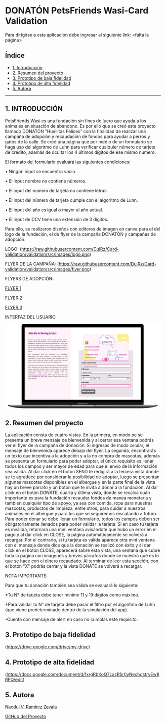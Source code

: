 
# DONATÓN PetsFriends Wasi-Card Validation

Para dirigirse a esta aplicación debe ingresar al siguiente link: <falta la página>

## Índice

* [1. Introducción](#1-introducción)
* [2. Resumen del proyecto](#2-resumen-del-proyecto)
* [3. Prototipo de baja fidelidad](#3-prototipo-de-baja-fidelidad)
* [4. Prototipo de alta fidelidad](#4-prototipo-de-alta-fidelidad)
* [5. Autora](#5-autora)

***

## 1.   INTRODUCCIÓN

PetsFriends Wasi es una fundación sin fines de lucro que ayuda a los animales en situación de abandono. Es por ello que se creó este proyecto llamado DONATÓN "Huellitas Felices" con la finalidad de realizar una campaña de adopción y recaudación de fondos para ayudar a perros y gatos de la calle. Se creó una página que por medio de un formulario se haga uso del algoritmo de Luhn para verificar cualquier número de tarjeta de crédito, además de ocultar los 4 últimos dígitos de ese mismo número.

El formato del formulario evaluará las siguientes condiciones:

• Ningún input se encuentra vacío.

• El input nombre no contiene números.

• El input del número de tarjeta no contiene letras.

• El input del número de tarjeta cumple con el algoritmo de Luhn.

• El input del año es igual o mayor al año actual.

• El input de CCV tiene una extensión de 3 digitos.

Para ello, se realizaron diseños con editores de imagen en canva para el del logo de la fundación, el de flyer de la campaña DONATÓN y campañas de adopción.

LOGO: (<https://raw.githubusercontent.com/DulRz/Card-validation/validation/src/images/logo.png>)

FLYER DE LA CAMPAÑA: (<https://raw.githubusercontent.com/DulRz/Card-validation/validation/src/images/flyer.png>)

FLYERS DE ADOPCIÓN:

[FLYER 1](<https://raw.githubusercontent.com/DulRz/Card-validation/validation/src/images/adopt5.jpeg>)

[FLYER 2](<https://raw.githubusercontent.com/DulRz/Card-validation/validation/src/images/adopt3.jpeg>)

[FLYER 3](<https://raw.githubusercontent.com/DulRz/Card-validation/validation/src/images/adopt2.jpeg>)

INTERFAZ DEL USUARIO

![prototipo](src/images/images-readme/formulario_donacion.PNG)

## 2. Resumen del proyecto

La aplicación consta de cuatro vistas. En la primera, en modo pc se presenta un breve mensaje de bienvenida y al cerrar esa ventana podrás ver el flyer de la campaña de donación. Si ingresas de modo celular, el mensaje de bienvenida aparece debajo del flyer. La segunda, encontrarás un texto que incentiva a la adopción y a la no compra de mascotas, además se presenta un formulario para poder adoptar, el único requisito es llenar todos los campos y ser mayor de edad para que el envío de la información sea válida. Al dar click en el botón SEND te redigirá a la tercera vista donde se te agradece por considerar la posibilidad de adoptar, luego se presentan algunas mascotas disponibles en el albergue y en la parte final de la vista hay un breve párrafo y un botón que te invita a donar a la fundación. Al dar click en el botón DONATE, cuarta y última vista, donde se recalca cuán importante es para la fundación recaudar fondos de manea monetaria y también cualquier tipo de apoyo, ya sea con comida, ropa para nuestras mascotas, productos de limpieza, entre otros, para cuidar a nuestros animales en el albergue y para los que se seguiremos rescatando a futuro. Para poder donar se debe llenar un formulario, todos los campos deben ser obligatoriamente llenados para poder validar la tarjeta. Si en caso tu tarjeta es inválida, retornará una mini ventana avisándote que hubo un error en el pago y al dar click en CLOSE, la página automáticamente se volverá a recargar. Por el contrario, si tu tarjeta es válida aparece otra mini ventana con el mensaje donde dice que la donación se realizó con éxito y al dar click en el botón CLOSE, aparecerá sobre esta vista, una ventana que cubre toda la página con imágenes y breves párrafos donde se muestra qué es lo que se hace con el dinero recaudado. Al terminar de leer esta sección, con el botón "X" podrás cerrar y la vista DONATE se volverá a recargar.

NOTA IMPORTANTE:

Para que tu donación también sea válida se evaluará lo siguiente:

*Tu N° de tarjeta debe tener mínimo 11 y 19 dígitos como máximo.

*Para validar tu N° de tarjeta debe pasar el filtro por el algoritmo de Luhn (que viene predeterminado dentro de la simulación del app).

-Cuenta con mensaje de alert en caso no cumplas este requisito.

## 3. Prototipo de baja fidelidad

(<https://drive.google.com/drive/my-drive>)

## 4. Prototipo de alta fidelidad

(<https://docs.google.com/document/d/1xrgRbKoQ7LazRSr0yNechdstrvEw8RFQ/edit>)

## 5. Autora

[Nacdul V. Ramirez Zavala](<https://github.com/DulRz>)

[GitHub del Proyecto](<https://github.com/DulRz/Card-validation>)
